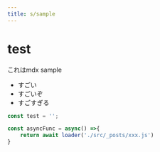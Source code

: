 ```yaml
---
title: s/sample
---
```



# test
これはmdx sample
- すごい
- すごいぞ
- すごすぎる

```js file.js
const test = '';

const asyncFunc = async() =>{
    return await loader('./src/_posts/xxx.js')
}
```